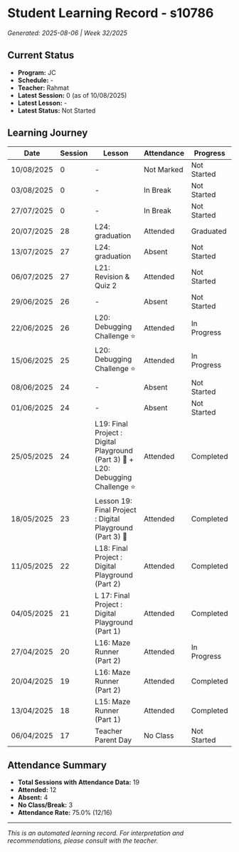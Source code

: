 # Student Learning Record - s10786
*Generated: 2025-08-06 | Week 32/2025*

## Current Status
- **Program:** JC
- **Schedule:**  -
- **Teacher:** Rahmat
- **Latest Session:** 0 (as of 10/08/2025)
- **Latest Lesson:** -
- **Latest Status:** Not Started

## Learning Journey
| Date | Session | Lesson | Attendance | Progress |
|------|---------|--------|------------|----------|
| 10/08/2025 | 0 | - | Not Marked | Not Started |
| 03/08/2025 | 0 | - | In Break | Not Started |
| 27/07/2025 | 0 | - | In Break | Not Started |
| 20/07/2025 | 28 | L24: graduation | Attended | Graduated |
| 13/07/2025 | 27 | L24: graduation | Absent | Not Started |
| 06/07/2025 | 27 | L21: Revision & Quiz 2 | Attended | Not Started |
| 29/06/2025 | 26 | - | Absent | Not Started |
| 22/06/2025 | 26 | L20: Debugging Challenge ⭐️ | Attended | In Progress |
| 15/06/2025 | 25 | L20: Debugging Challenge ⭐️ | Attended | In Progress |
| 08/06/2025 | 24 | - | Absent | Not Started |
| 01/06/2025 | 24 | - | Absent | Not Started |
| 25/05/2025 | 24 | L19: Final Project : Digital Playground (Part 3) 🎈 + L20: Debugging Challenge ⭐️ | Attended | Completed |
| 18/05/2025 | 23 | Lesson 19: Final Project : Digital Playground (Part 3) 🎈 | Attended | Completed |
| 11/05/2025 | 22 | L18: Final Project : Digital Playground (Part 2) | Attended | Completed |
| 04/05/2025 | 21 | L 17: Final Project : Digital Playground (Part 1) | Attended | Completed |
| 27/04/2025 | 20 | L16: Maze Runner (Part 2) | Attended | In Progress |
| 20/04/2025 | 19 | L16: Maze Runner (Part 2) | Attended | Completed |
| 13/04/2025 | 18 | L15: Maze Runner (Part 1) | Attended | Completed |
| 06/04/2025 | 17 | Teacher Parent Day | No Class | Not Started |

## Attendance Summary
- **Total Sessions with Attendance Data:** 19
- **Attended:** 12
- **Absent:** 4
- **No Class/Break:** 3
- **Attendance Rate:** 75.0% (12/16)

---
*This is an automated learning record. For interpretation and recommendations, please consult with the teacher.*